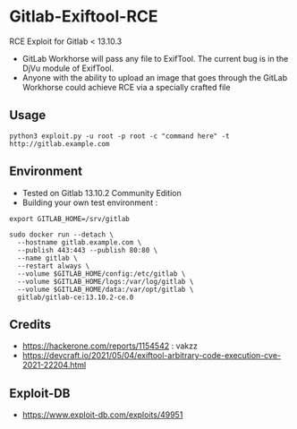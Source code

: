 # Gitlab-Exiftool-RCE
RCE Exploit for Gitlab &lt; 13.10.3
- GitLab Workhorse will pass any file to ExifTool. The current bug is in the DjVu module of ExifTool.
- Anyone with the ability to upload an image that goes through the GitLab Workhorse could achieve RCE via a specially crafted file

## Usage
```
python3 exploit.py -u root -p root -c "command here" -t http://gitlab.example.com
```

## Environment
- Tested on Gitlab 13.10.2 Community Edition
- Building your own test environment :
```
export GITLAB_HOME=/srv/gitlab

sudo docker run --detach \
  --hostname gitlab.example.com \
  --publish 443:443 --publish 80:80 \
  --name gitlab \
  --restart always \
  --volume $GITLAB_HOME/config:/etc/gitlab \
  --volume $GITLAB_HOME/logs:/var/log/gitlab \
  --volume $GITLAB_HOME/data:/var/opt/gitlab \
  gitlab/gitlab-ce:13.10.2-ce.0
 ```

## Credits
- https://hackerone.com/reports/1154542 : vakzz
- https://devcraft.io/2021/05/04/exiftool-arbitrary-code-execution-cve-2021-22204.html

## Exploit-DB
- https://www.exploit-db.com/exploits/49951
